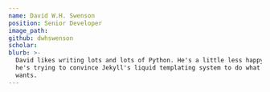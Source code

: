 ```yaml
---
name: David W.H. Swenson
position: Senior Developer
image_path:
github: dwhswenson
scholar:
blurb: >-
  David likes writing lots and lots of Python. He's a little less happy when
  he's trying to convince Jekyll's liquid templating system to do what he
  wants.
---
```

